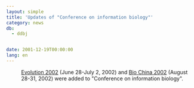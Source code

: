 ```yaml
---
layout: simple
title: 'Updates of "Conference on information biology"'
category: news
db:
  - ddbj


date: 2001-12-19T00:00:00
lang: en
---
```


<dd><a href="http://nautilus.outreach.uiuc.edu/conted/conference.asp?ID=217">Evolution 2002</a> (June 28-July 2, 2002) and <a href="http://www.chinabio.org/">Bio China 2002</a> (August 28-31, 2002) were added to "Conference on information biology".</dd>

